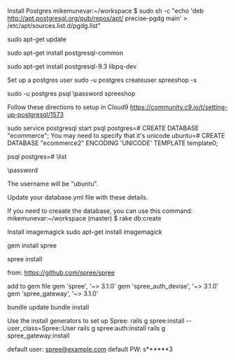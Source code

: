 Install Postgres
mikemunevar:~/workspace $ sudo sh -c "echo 'deb http://apt.postgresql.org/pub/repos/apt/ precise-pgdg main' > /etc/apt/sources.list.d/pgdg.list"




sudo apt-get update


sudo apt-get install postgresql-common

sudo apt-get install postgresql-9.3 libpq-dev

Set up a postgres user
sudo -u postgres createuser spreeshop -s

sudo -u postgres psql
\password spreeshop
<enter password>


Follow these directions to setup in Cloud9
https://community.c9.io/t/setting-up-postgresql/1573

sudo service postgresql start
psql
postgres=# CREATE DATABASE "ecommerce";
You may need to specify that it's unicode
ubuntu=# CREATE DATABASE "ecommerce2" ENCODING 'UNICODE' TEMPLATE template0;

psql
postgres=# \list

\password
<enter password>

The username will be "ubuntu".


Update your database.yml file with these details.

If you need to creaate the database, you can use this command:
mikemunevar:~/workspace (master) $ rake db:create



Install imagemagick
sudo apt-get install imagemagick

gem install spree

spree install

from:
https://github.com/spree/spree

add to gem file
gem 'spree', '~> 3.1.0'
gem 'spree_auth_devise', '~> 3.1.0'
gem 'spree_gateway', '~> 3.1.0'

bundle update
bundle install



Use the install generators to set up Spree:
rails g spree:install --user_class=Spree::User
rails g spree:auth:install
rails g spree_gateway:install

default user: spree@example.com
default PW: s******3
